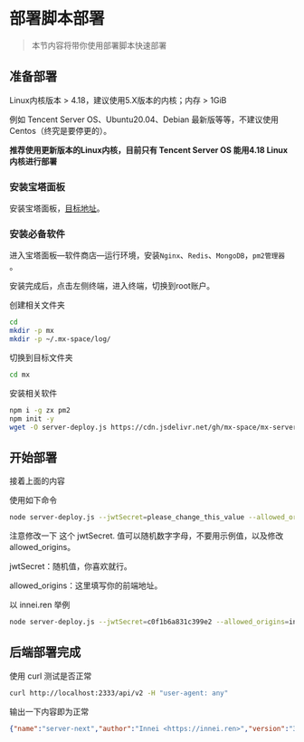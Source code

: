 # 部署脚本部署

> 本节内容将带你使用部署脚本快速部署

## 准备部署

<Alert type="info">

Linux内核版本 > 4.18，建议使用5.X版本的内核；内存 > 1GiB

</Alert>

例如 Tencent Server OS、Ubuntu20.04、Debian 最新版等等，不建议使用 Centos（终究是要停更的）。

**推荐使用更新版本的Linux内核，目前只有 Tencent Server OS 能用4.18 Linux 内核进行部署**

### 安装宝塔面板

安装宝塔面板，[目标地址](https://www.bt.cn/bbs/thread-19376-1-1.html)。

### 安装必备软件

进入宝塔面板—软件商店—运行环境，安装`Nginx`、`Redis`、`MongoDB`，`pm2管理器` 。

安装完成后，点击左侧终端，进入终端，切换到root账户。

创建相关文件夹

```bash
cd
mkdir -p mx
mkdir -p ~/.mx-space/log/
```

切换到目标文件夹

```bash
cd mx
```

安装相关软件

```bash
npm i -g zx pm2
npm init -y
wget -O server-deploy.js https://cdn.jsdelivr.net/gh/mx-space/mx-server@master/scripts/deploy.js
```

## 开始部署

接着上面的内容

使用如下命令

```bash
node server-deploy.js --jwtSecret=please_change_this_value --allowed_origins=your_site 
```

注意修改一下 这个 jwtSecret. 值可以随机数字字母，不要用示例值，以及修改 allowed_origins。

jwtSecret：随机值，你喜欢就行。

allowed_origins：这里填写你的前端地址。

以 innei.ren 举例

```bash
node server-deploy.js --jwtSecret=c0f1b6a831c399e2 --allowed_origins=innei.ren
```

## 后端部署完成

使用 curl 测试是否正常

```bash
curl http://localhost:2333/api/v2 -H "user-agent: any"
```

输出一下内容即为正常

```json
{"name":"server-next","author":"Innei <https://innei.ren>","version":"3.11.2","homepage":"https://github.com/mx-space/server-next#readme","issues":"https://github.com/mx-space/server-next/issues","hash":""}#
```



